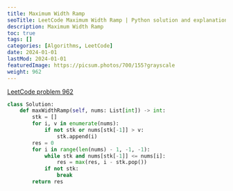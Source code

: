 ```yaml
---
title: Maximum Width Ramp
seoTitle: LeetCode Maximum Width Ramp | Python solution and explanation
description: Maximum Width Ramp
toc: true
tags: []
categories: [Algorithms, LeetCode]
date: 2024-01-01
lastMod: 2024-01-01
featuredImage: https://picsum.photos/700/155?grayscale
weight: 962
---
```


[LeetCode problem 962](https://leetcode.com/problems/maximum-width-ramp/)

```python
class Solution:
    def maxWidthRamp(self, nums: List[int]) -> int:
        stk = []
        for i, v in enumerate(nums):
            if not stk or nums[stk[-1]] > v:
                stk.append(i)
        res = 0
        for i in range(len(nums) - 1, -1, -1):
            while stk and nums[stk[-1]] <= nums[i]:
                res = max(res, i - stk.pop())
            if not stk:
                break
        return res

```
